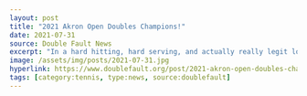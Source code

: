 ```yaml
---
layout: post
title: "2021 Akron Open Doubles Champions!"
date: 2021-07-31
source: Double Fault News
excerpt: "In a hard hitting, hard serving, and actually really legit looking tennis match, the two undefeated sides went at it, with everything they've ever dreamed of on the line, and those around them were given a show.  Early on it looked like the tournament grind that Scott and Patrick had experienced would prove to be the difference as they ran out to an early lead, but the rested energy and youthful confidence of Erik and Benjamin would not be denied, and soon the match entered a 3.0 see-saw of epic 3.0 proportions! The consistency of Scott versus the net play of Erik ... the blistering serve of Benjamin versus the service bombs of Patrick..."
image: /assets/img/posts/2021-07-31.jpg
hyperlink: https://www.doublefault.org/post/2021-akron-open-doubles-champions
tags: [category:tennis, type:news, source:doublefault]
---
```

